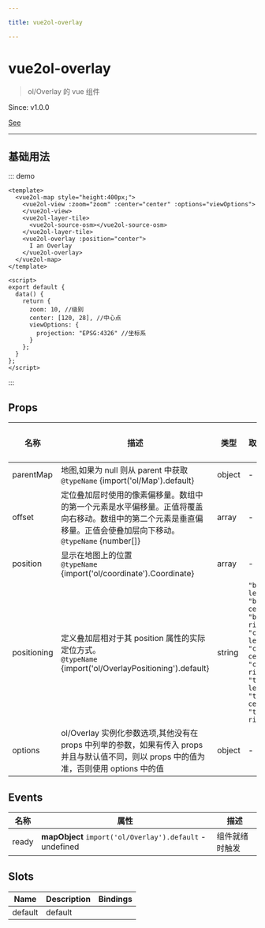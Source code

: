 ```yaml
---

title: vue2ol-overlay

---
```


# vue2ol-overlay

> ol/Overlay 的 vue 组件

Since: v1.0.0

[See](https://openlayers.org/en/latest/apidoc/module-ol_Overlay-Overlay.html)

---

## 基础用法

::: demo

```vue
<template>
  <vue2ol-map style="height:400px;">
    <vue2ol-view :zoom="zoom" :center="center" :options="viewOptions">
    </vue2ol-view>
    <vue2ol-layer-tile>
      <vue2ol-source-osm></vue2ol-source-osm>
    </vue2ol-layer-tile>
    <vue2ol-overlay :position="center">
      I an Overlay
    </vue2ol-overlay>
  </vue2ol-map>
</template>

<script>
export default {
  data() {
    return {
      zoom: 10, //级别
      center: [120, 28], //中心点
      viewOptions: {
        projection: "EPSG:4326" //坐标系
      }
    };
  }
};
</script>
```

:::

## Props

| 名称        | 描述                                                                                                                                                                  | 类型   | 取值范围                                                                                                                                         | 默认值 |
| ----------- | --------------------------------------------------------------------------------------------------------------------------------------------------------------------- | ------ | ------------------------------------------------------------------------------------------------------------------------------------------------ | ------ |
| parentMap   | 地图,如果为 null 则从 parent 中获取<br/>`@typeName` {import('ol/Map').default}                                                                                        | object | -                                                                                                                                                |        |
| offset      | 定位叠加层时使用的像素偏移量。数组中的第一个元素是水平偏移量。正值将覆盖向右移动。数组中的第二个元素是垂直偏移量。正值会使叠加层向下移动。<br/>`@typeName` {number[]} | array  | -                                                                                                                                                |        |
| position    | 显示在地图上的位置<br/>`@typeName` {import('ol/coordinate').Coordinate}                                                                                               | array  | -                                                                                                                                                |        |
| positioning | 定义叠加层相对于其 position 属性的实际定位方式。<br/>`@typeName` {import('ol/OverlayPositioning').default}                                                            | string | `"bottom-left"\| "bottom-center"\| "bottom-right"\| "center-left"\| "center-center"\| "center-right"\| "top-left"\| "top-center"\| "top-right";` |        |
| options     | ol/Overlay 实例化参数选项,其他没有在 props 中列举的参数，如果有传入 props 并且与默认值不同，则以 props 中的值为准，否则使用 options 中的值                            | object | -                                                                                                                                                |        |

## Events

| 名称  | 属性                                                     | 描述           |
| ----- | -------------------------------------------------------- | -------------- |
| ready | **mapObject** `import('ol/Overlay').default` - undefined | 组件就绪时触发 |

## Slots

| Name    | Description | Bindings |
| ------- | ----------- | -------- |
| default | default     |          |
